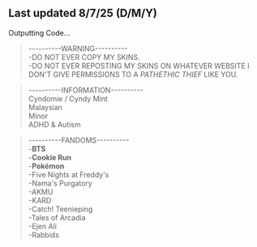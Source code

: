 ## Last updated 8/7/25 (D/M/Y)

Outputting Code...


> ----------WARNING----------\
> -DO NOT EVER COPY MY SKINS.\
> -DO NOT EVER REPOSTING MY SKINS ON WHATEVER WEBSITE I DON'T GIVE PERMISSIONS TO A _PATHETHIC THIEF_ LIKE YOU.

> ----------INFORMATION----------\
> Cyndomie / Cyndy Mint\
> Malaysian\
> Minor\
> ADHD & Autism

> ----------FANDOMS----------\
> -**BTS**\
> -**Cookie Run**\
> -**Pokémon**\
> -Five Nights at Freddy's\
> -Nama's Purgatory\
> -AKMU\
> -KARD\
> -Catch! Teenieping\
> -Tales of Arcadia\
> -Ejen Ali\
> -Rabbids
<!--
**CynFireMint/CynFireMint** is a ✨ _special_ ✨ repository because its `README.md` (this file) appears on your GitHub profile.

Here are some ideas to get you started:

- 🔭 I’m currently working on ...
- 🌱 I’m currently learning ...
- 👯 I’m looking to collaborate on ...
- 🤔 I’m looking for help with ...
- 💬 Ask me about ...
- 📫 How to reach me: ...
- 😄 Pronouns: ...
- ⚡ Fun fact: ...
-->
